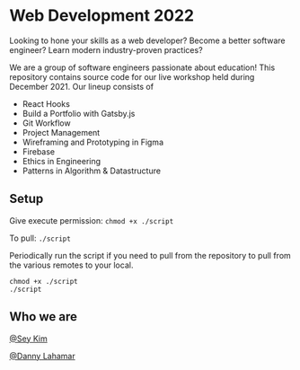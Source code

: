 # Web Development 2022

Looking to hone your skills as a web developer? Become a better software engineer? Learn modern industry-proven practices?

We are a group of software engineers passionate about education! This repository contains source code for our live workshop held during December 2021. Our lineup consists of

- React Hooks
- Build a Portfolio with Gatsby.js
- Git Workflow
- Project Management
- Wireframing and Prototyping in Figma
- Firebase
- Ethics in Engineering
- Patterns in Algorithm & Datastructure

## Setup

Give execute permission: `chmod +x ./script`

To pull: `./script`

Periodically run the script if you need to pull from the repository to pull from the various remotes to your local.

```
chmod +x ./script
./script
```

## Who we are

[@Sey Kim](www.linkedin.com/in/sey-kim)

[@Danny Lahamar](www.linkedin.com/in/daniellahamar)
